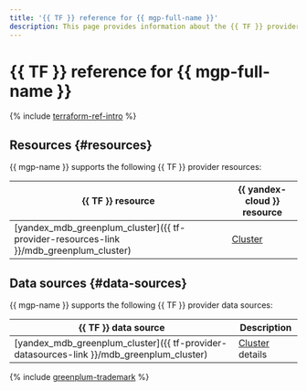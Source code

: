 ```yaml
---
title: '{{ TF }} reference for {{ mgp-full-name }}'
description: This page provides information about the {{ TF }} provider resources and data sources that {{ mgp-name }} supports.
---
```


# {{ TF }} reference for {{ mgp-full-name }}

{% include [terraform-ref-intro](../_includes/terraform-ref-intro.md) %}

## Resources {#resources}

{{ mgp-name }} supports the following {{ TF }} provider resources:

| **{{ TF }} resource** | **{{ yandex-cloud }} resource** |
| --- | --- |
| [yandex_mdb_greenplum_cluster]({{ tf-provider-resources-link }}/mdb_greenplum_cluster) | [Cluster](./concepts/index.md) |

## Data sources {#data-sources}

{{ mgp-name }} supports the following {{ TF }} provider data sources:

| **{{ TF }} data source** | **Description** |
| --- | --- |
| [yandex_mdb_greenplum_cluster]({{ tf-provider-datasources-link }}/mdb_greenplum_cluster) | [Cluster](./concepts/index.md) details |

{% include [greenplum-trademark](../_includes/mdb/mgp/trademark.md) %}
